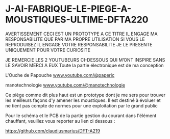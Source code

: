 # J-AI-FABRIQUE-LE-PIEGE-A-MOUSTIQUES-ULTIME-DFTA220

AVERTISSEMENT
CECI EST UN PROTOTYPE
A CE TITRE IL ENGAGE MA RESPONSABILITE
QUE PAR MA PROPRE UTILISATION
SI VOUS LE REPRODUISEZ IL ENGAGE VOTRE RESPONSABILITE
JE LE PRESENTE UNIQUEMENT POUR VOTRE CURIOSITE

JE REMERCIE LES 2 YOUTUBEURS CI-DESSOUS
QUI M’ONT INSPIRE SANS LE SAVOIR
MERCI A EUX
Toute la partie électronique est de ma conception

L'Ouche de Papouche
www.youtube.com/@paperic

manotechnologie
www.youtube.com/@manotechnologie

Ce piège comme dit plus haut est un prototype dont je me sers pour trouver les meilleurs façons d'y amener les moustiques.
Il est destiné à évoluer et ne tient pas compte de normes pour une exploitation par le grand public

Pour le schéma et le PCB de la partie gestion du courant dans l'élément chauffant, veuillez vous reporter au lien ci dessous :

https://github.com/claudiusmarius/DFT-A219


